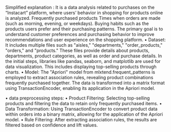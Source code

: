 Simplified explanation :
It is a data analysis related to purchases on the “Instacart” platform, where users’ behavior in shopping for products online is analyzed. 
Frequently purchased products
Times when orders are made (such as morning, evening, or weekdays).
Buying habits such as the products users prefer and their purchasing patterns.
The primary goal is to understand customer preferences and purchasing behavior to improve recommendations and user experience on the shopping platform.
•  Dataset:
 It includes multiple files such as "aisles," "departments," "order_products," "orders," and "products." These files provide details about products, departments, product categories, as well as order and purchase details.
In the initial steps, libraries like pandas, seaborn, and matplotlib are used for data visualization. This includes displaying top-selling products through charts.
•  Model:
The "Apriori" model from mlxtend.frequent_patterns is employed to extract association rules, revealing product combinations frequently purchased together.
 The data is transformed into a matrix format using TransactionEncoder, enabling its application in the Apriori model.

•  data preprocessing steps:
•  Product Filtering: Selecting top-selling products and filtering the data to retain only frequently purchased items.
•  Data Transformation: Using TransactionEncoder to convert product data within orders into a binary matrix, allowing for the application of the Apriori model.
•  Rule Filtering: After extracting association rules, the results are filtered based on confidence and lift values.
